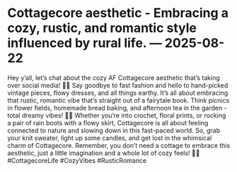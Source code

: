 # Cottagecore aesthetic - Embracing a cozy, rustic, and romantic style influenced by rural life. — 2025-08-22

Hey y’all, let’s chat about the cozy AF Cottagecore aesthetic that’s taking over social media! 🌿✨ Say goodbye to fast fashion and hello to hand-picked vintage pieces, flowy dresses, and all things earthy. It’s all about embracing that rustic, romantic vibe that’s straight out of a fairytale book. Think picnics in flower fields, homemade bread baking, and afternoon tea in the garden - total dreamy vibes! 🌸🍃 Whether you’re into crochet, floral prints, or rocking a pair of rain boots with a flowy skirt, Cottagecore is all about feeling connected to nature and slowing down in this fast-paced world. So, grab your knit sweater, light up some candles, and get lost in the whimsical charm of Cottagecore. Remember, you don’t need a cottage to embrace this aesthetic, just a little imagination and a whole lot of cozy feels! 🌻💫 #CottagecoreLife #CozyVibes #RusticRomance